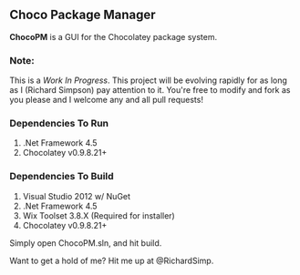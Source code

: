 ## Choco Package Manager ##

**ChocoPM** is a GUI for the Chocolatey package system.

### Note:
This is a *Work In Progress*. This project will be evolving rapidly for as long as I (Richard Simpson) pay attention to it. You're free to modify and fork as you please and I welcome any and all pull requests!

### Dependencies To Run
1. .Net Framework 4.5
2. Chocolatey v0.9.8.21+ 

### Dependencies To Build
1. Visual Studio 2012 w/ NuGet
2. .Net Framework 4.5
3. Wix Toolset 3.8.X (Required for installer)
4. Chocolatey v0.9.8.21+

Simply open ChocoPM.sln, and hit build.

Want to get a hold of me? Hit me up at @RichardSimp.